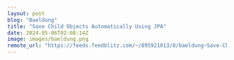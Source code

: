 ```yaml
---
layout: post
blog: "Baeldung"
title: "Save Child Objects Automatically Using JPA"
date: 2024-05-06T02:08:14Z
image: images/baeldung.png
remote_url: "https://feeds.feedblitz.com/~/895921013/0/baeldung~Save-Child-Objects-Automatically-Using-JPA"
---
```

